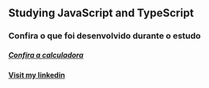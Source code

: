 
## Studying JavaScript and TypeScript
### Confira o que foi desenvolvido durante o estudo
##### [Confira a calculadora](file:///home/matheus/workspace/js-basic/aula26/index.html?)


#### [Visit my linkedin](https://www.linkedin.com/in/matheus-dario-247193208/)